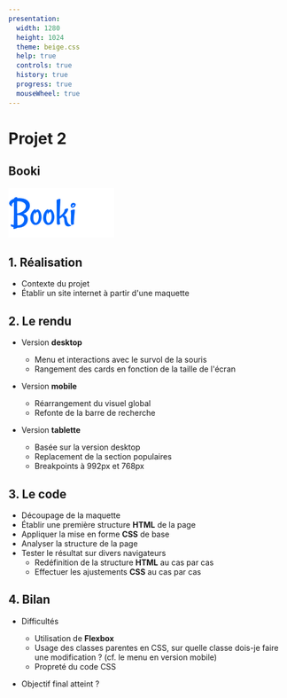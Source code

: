 ```yaml
---
presentation:
  width: 1280
  height: 1024
  theme: beige.css
  help: true
  controls: true
  history: true
  progress: true
  mouseWheel: true
---
```


<!-- slide -->

# Projet 2

## Booki

<img src="img/logo/Booki.png">

<!-- slide -->

## 1. Réalisation

- Contexte du projet
- Établir un site internet à partir d'une maquette


<!-- slide -->

## 2. Le rendu

- Version **desktop**
  - Menu et interactions avec le survol de la souris
  - Rangement des cards en fonction de la taille de l'écran

- Version **mobile**
  - Réarrangement du visuel global
  - Refonte de la barre de recherche

- Version **tablette**
  - Basée sur la version desktop
  - Replacement de la section populaires
  - Breakpoints à 992px et 768px

<!-- slide -->

## 3. Le code

- Découpage de la maquette
- Établir une première structure **HTML** de la page
- Appliquer la mise en forme **CSS** de base
- Analyser la structure de la page
- Tester le résultat sur divers navigateurs
  - Redéfinition de la structure **HTML** au cas par cas
  - Effectuer les ajustements **CSS** au cas par cas

<!-- slide -->

## 4. Bilan

- Difficultés
  - Utilisation de **Flexbox**
  - Usage des classes parentes en CSS, sur quelle classe dois-je faire une modification ? (cf. le menu en version mobile)
  - Propreté du code CSS

- Objectif final atteint ?